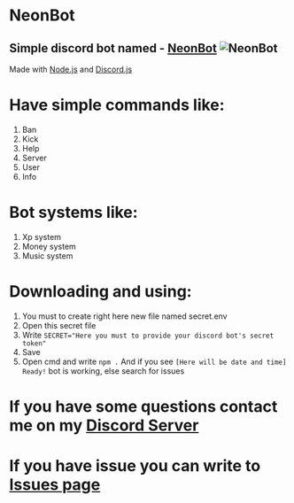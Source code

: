 # NeonBot
Simple discord bot named - [NeonBot](https://discordapp.com/oauth2/authorize?client_id=597606520330649622&scope=bot&permissions=8)
![NeonBot](https://cdn.glitch.com/9c6b0f62-e785-4559-85a7-b8dbaf7621b1%2FNeonsTeamIcoSmall.png?v=1566497900164)
--------------
Made with [Node.js](https://nodejs.org/) and [Discord.js](https://discord.js.org/)

# Have simple commands like:
1. Ban
2. Kick
3. Help
4. Server
5. User
6. Info

# Bot systems like:
1. Xp system
2. Money system
3. Music system

# Downloading and using:
1. You must to create right here new file named secret.env
2. Open this secret file
3. Write `SECRET="Here you must to provide your discord bot's secret token"`
4. Save
5. Open cmd and write `npm .` And if you see `[Here will be date and time] Ready!` bot is working, else search for issues

# If you have some questions contact me on my [Discord Server](https://discord.gg/Pasy6fG)
# If you have issue you can write to [Issues page](https://github.com/SuperNeon4ik/NeonBot/issues)
